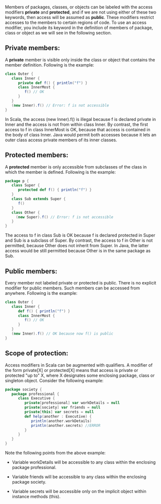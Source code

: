 Members of packages, classes, or objects can be labeled with the access modifiers **private** and **protected**, and if we are not using either of these two keywords, then access will be assumed as **public**. These modifiers restrict accesses to the members to certain regions of code. To use an access modifier, you include its keyword in the definition of members of package, class or object as we will see in the following section.

## Private members:
A **private** member is visible only inside the class or object that contains the member definition. Following is the example:
```Scala
class Outer {
   class Inner {
      private def f() { println("f") }
      class InnerMost {
         f() // OK
      }
   }
   (new Inner).f() // Error: f is not accessible
}
```
In Scala, the access (new Inner).f() is illegal because f is declared private in Inner and the access is not from within class Inner. By contrast, the first access to f in class InnerMost is OK, because that access is contained in the body of class Inner. Java would permit both accesses because it lets an outer class access private members of its inner classes.

 

## Protected members:
A **protected** member is only accessible from subclasses of the class in which the member is defined. Following is the example:
```Scala
package p {
   class Super {
      protected def f() { println("f") }
   }
   class Sub extends Super {
      f()
   }
   class Other {
     (new Super).f() // Error: f is not accessible
   }
}
```
The access to f in class Sub is OK because f is declared protected in Super and Sub is a subclass of Super. By contrast, the access to f in Other is not permitted, because Other does not inherit from Super. In Java, the latter access would be still permitted because Other is in the same package as Sub.

 

## Public members:
Every member not labeled private or protected is public. There is no explicit modifier for public members. Such members can be accessed from anywhere. Following is the example:
```Scala
class Outer {
   class Inner {
      def f() { println("f") }
      class InnerMost {
         f() // OK
      }
   }
   (new Inner).f() // OK because now f() is public
}
``` 

## Scope of protection:
Access modifiers in Scala can be augmented with qualifiers. A modifier of the form private[X] or protected[X] means that access is private or protected "up to" X, where X designates some enclosing package, class or singleton object. Consider the following example:
```Scala
package society {
   package professional {
      class Executive {
         private[professional] var workDetails = null
         private[society] var friends = null
         private[this] var secrets = null
         def help(another : Executive) {
            println(another.workDetails)
            println(another.secrets) //ERROR
         }
      }
   }
}
```
Note the following points from the above example:

- Variable workDetails will be accessible to any class within the enclosing package professional.

- Variable friends will be accessible to any class within the enclosing package society.

- Variable secrets will be accessible only on the implicit object within instance methods (this).